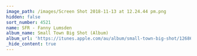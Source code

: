 ```yaml
---
image_path: /images/Screen Shot 2018-11-13 at 12.24.44 pm.png
hidden: false
sort_number: 4521
name: SFR - Fanny Lumsden
album_name: Small Town Big Shot (Album)
album_url: 'https://itunes.apple.com/au/album/small-town-big-shot/1268650522'
_hide_content: true
---
```


